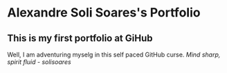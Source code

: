# Alexandre Soli Soares's Portfolio
## This is my first portfolio at GiHub

Well, I am adventuring myselg in this self paced GitHub curse.
_Mind sharp, spirit fluid - solisoares_
